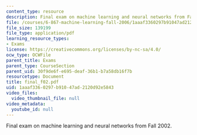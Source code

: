 ```yaml
---
content_type: resource
description: Final exam on machine learning and neural networks from Fall 2002.
file: /courses/6-867-machine-learning-fall-2006/1aaaf3360297b91047ad2120d92e5843_final_f02.pdf
file_size: 139199
file_type: application/pdf
learning_resource_types:
- Exams
license: https://creativecommons.org/licenses/by-nc-sa/4.0/
ocw_type: OCWFile
parent_title: Exams
parent_type: CourseSection
parent_uid: 30f9de6f-e695-deaf-36b1-b7a58db16f7b
resourcetype: Document
title: final_f02.pdf
uid: 1aaaf336-0297-b910-47ad-2120d92e5843
video_files:
  video_thumbnail_file: null
video_metadata:
  youtube_id: null
---
```

Final exam on machine learning and neural networks from Fall 2002.